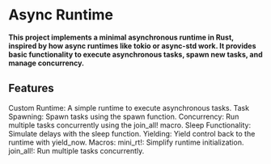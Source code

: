 # Async Runtime
**This project implements a minimal asynchronous runtime in Rust, inspired by how async runtimes like tokio or async-std work. It provides basic functionality to execute asynchronous tasks, spawn new tasks, and manage concurrency.**

## Features
Custom Runtime: A simple runtime to execute asynchronous tasks.
Task Spawning: Spawn tasks using the spawn function.
Concurrency: Run multiple tasks concurrently using the join_all! macro.
Sleep Functionality: Simulate delays with the sleep function.
Yielding: Yield control back to the runtime with yield_now.
Macros:
mini_rt!: Simplify runtime initialization.
join_all!: Run multiple tasks concurrently.